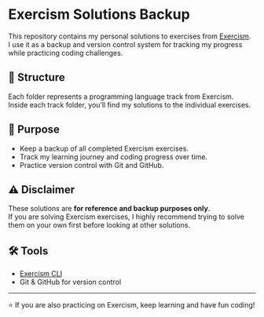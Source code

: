 # Exercism Solutions Backup

This repository contains my personal solutions to exercises from [Exercism](https://exercism.org/).  
I use it as a backup and version control system for tracking my progress while practicing coding challenges.

## 📂 Structure
Each folder represents a programming language track from Exercism.  
Inside each track folder, you’ll find my solutions to the individual exercises.


## 🚀 Purpose
- Keep a backup of all completed Exercism exercises.
- Track my learning journey and coding progress over time.
- Practice version control with Git and GitHub.

## ⚠️ Disclaimer
These solutions are **for reference and backup purposes only**.  
If you are solving Exercism exercises, I highly recommend trying to solve them on your own first before looking at other solutions.

## 🛠️ Tools
- [Exercism CLI](https://exercism.org/docs/using/solving-exercises/working-locally)
- Git & GitHub for version control

---

⭐ If you are also practicing on Exercism, keep learning and have fun coding!
